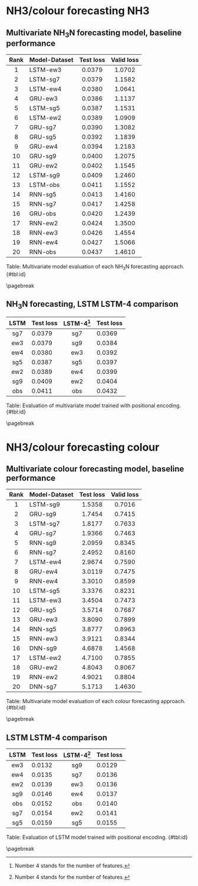 # NH3/colour forecasting NH3
## Multivariate NH$_{3}$N forecasting model, baseline performance

|Rank|Model-Dataset|Test loss|Valid loss|
|:---:|:---|:---:|:---:|
|1 |LSTM-ew3|0.0379|1.0702|
|2 |LSTM-sg7|0.0379|1.1582|
|3 |LSTM-ew4|0.0380|1.0641|
|4 |GRU-ew3|0.0386|1.1137|
|5 |LSTM-sg5|0.0387|1.1531|
|6 |LSTM-ew2|0.0389|1.0909|
|7 |GRU-sg7|0.0390|1.3082|
|8 |GRU-sg5|0.0392|1.1839|
|9 |GRU-ew4|0.0394|1.2183|
|10|GRU-sg9|0.0400|1.2075|
|11|GRU-ew2|0.0402|1.1545|
|12|LSTM-sg9|0.0409|1.2460|
|13|LSTM-obs|0.0411|1.1552|
|14|RNN-sg5|0.0413|1.4160|
|15|RNN-sg7|0.0417|1.4258|
|16|GRU-obs|0.0420|1.2439|
|17|RNN-ew2|0.0424|1.3500|
|18|RNN-ew3|0.0426|1.4554|
|19|RNN-ew4|0.0427|1.5066|
|20|RNN-obs|0.0437|1.4610|

Table: Multivariate model evaluation of each NH$_{3}$N forecasting approach. {#tbl:id}

\pagebreak

## NH$_{3}$N forecasting, LSTM LSTM-4 comparison

|LSTM|Test loss|LSTM-4[^2]|Test loss|
|:---:|:---|:---:|:---|
|sg7|0.0379|sg7|0.0369|
|ew3|0.0379|sg9|0.0384|
|ew4|0.0380|ew3|0.0392|
|sg5|0.0387|sg5|0.0397|
|ew2|0.0389|ew4|0.0399|
|sg9|0.0409|ew2|0.0404|
|obs|0.0411|obs|0.0432|

Table: Evaluation of multivariate model trained with positional encoding. {#tbl:id}

[^2]: Number 4 stands for the number of features.

\pagebreak

# NH3/colour forecasting colour
## Multivariate colour forecasting model, baseline performance

|Rank|Model-Dataset|Test loss|Valid loss|
|:---:|:---|:---:|:---:|
|1 |LSTM-sg9|1.5358|0.7016|
|2 |GRU-sg9|1.7454|0.7415|
|3 |LSTM-sg7|1.8177|0.7633|
|4 |GRU-sg7|1.9366|0.7463|
|5 |RNN-sg9|2.0959|0.8345|
|6 |RNN-sg7|2.4952|0.8160|
|7 |LSTM-ew4|2.9674|0.7590|
|8 |GRU-ew4|3.0119|0.7475|
|9 |RNN-ew4|3.3010|0.8599|
|10|LSTM-sg5|3.3376|0.8231|
|11|LSTM-ew3|3.4504|0.7473|
|12|GRU-sg5|3.5714|0.7687|
|13|GRU-ew3|3.8090|0.7899|
|14|RNN-sg5|3.8777|0.8963|
|15|RNN-ew3|3.9121|0.8344|
|16|DNN-sg9|4.6878|1.4568|
|17|LSTM-ew2|4.7100|0.7855|
|18|GRU-ew2|4.8043|0.8067|
|19|RNN-ew2|4.9021|0.8804|
|20|DNN-sg7|5.1713|1.4630|

Table: Multivariate model evaluation of each colour forecasting approach. {#tbl:id}

\pagebreak

## LSTM LSTM-4 comparison

|LSTM|Test loss|LSTM-4[^1]|Test loss|
|:---:|:---|:---:|:---|
|ew3|0.0132|sg9|0.0129|
|ew4|0.0135|sg7|0.0136|
|ew2|0.0139|ew3|0.0136|
|sg9|0.0146|ew4|0.0137|
|obs|0.0152|obs|0.0140|
|sg7|0.0154|ew2|0.0141|
|sg5|0.0159|sg5|0.0155|

Table: Evaluation of LSTM model trained with positional encoding. {#tbl:id}

[^1]: Number 4 stands for the number of features.

\pagebreak